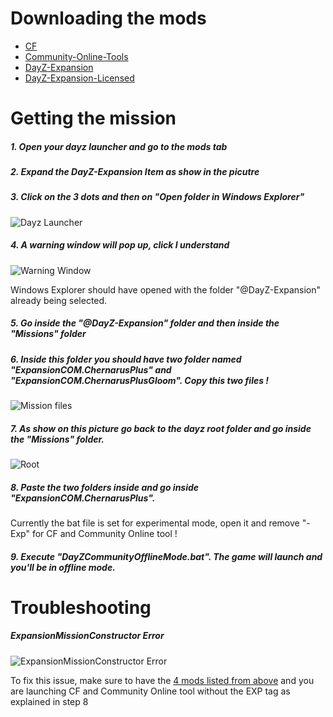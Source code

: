 # Downloading the mods
- [CF](https://steamcommunity.com/workshop/filedetails/?id=1559212036)
- [Community-Online-Tools](https://steamcommunity.com/workshop/filedetails/?id=1564026768)
- [DayZ-Expansion](https://steamcommunity.com/sharedfiles/filedetails/?id=2116151222)
- [DayZ-Expansion-Licensed](https://steamcommunity.com/workshop/filedetails/?id=2116157322)




# Getting the mission
##### 1. Open your dayz launcher and go to the mods tab
##### 2. Expand the DayZ-Expansion Item as show in the picutre 
##### 3. Click on the 3 dots and then on "Open folder in Windows Explorer"

![Dayz Launcher](https://i.imgur.com/EiN4oYt.png)

##### 4. A warning window will pop up, click I understand

![Warning Window](https://i.imgur.com/cglDji2.png)

Windows Explorer should have opened with the folder "@DayZ-Expansion" already being selected.
##### 5. Go inside the "@DayZ-Expansion" folder and then inside the "Missions" folder
##### 6. Inside this folder you should have two folder named "ExpansionCOM.ChernarusPlus" and "ExpansionCOM.ChernarusPlusGloom". Copy this two files !

![Mission files](https://i.imgur.com/43frfQV.png)

##### 7. As show on this picture go back to the dayz root folder and go inside the "Missions" folder.

![Root](https://i.imgur.com/kEP7isg.png)

##### 8. Paste the two folders inside and go inside "ExpansionCOM.ChernarusPlus".

Currently the bat file is set for experimental mode, open it and remove "-Exp" for CF and Community Online tool !

##### 9. Execute "DayZCommunityOfflineMode.bat". The game will launch and you'll be in offline mode.




# Troubleshooting
##### ExpansionMissionConstructor Error

![ExpansionMissionConstructor Error](https://i.imgur.com/YVnTPmr.png)

To fix this issue, make sure to have the [4 mods listed from above](https://github.com/salutesh/DayZ-Expansion-Scripts/wiki/Setting-up-offline-mode#downloading-the-mods) and you are launching CF and Community Online tool without the EXP tag as explained in step 8